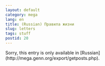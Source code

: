 ```yaml
---
layout: default
category: mega
lang: en
title: (Russian) Правила жизни
slug: letters
tags: stuff 
postid: 20
---
```

<p>Sorry, this entry is only available in [Russian](http://mega.genn.org/export/getposts.php).</p>